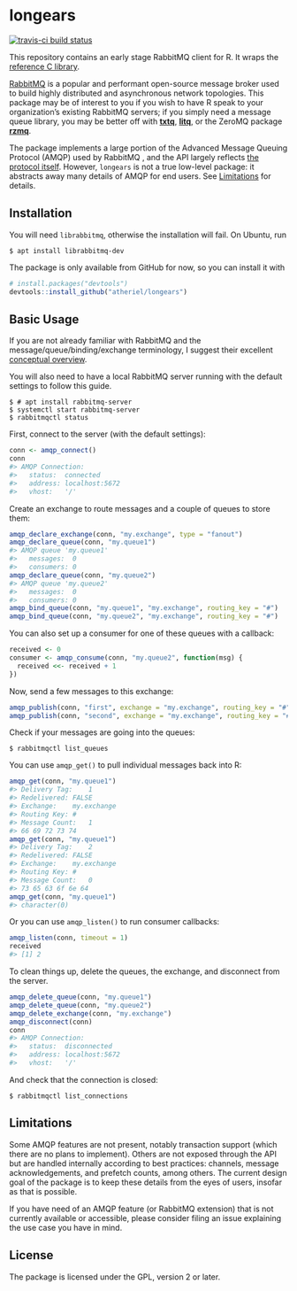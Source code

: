 
<!-- README.md is generated from README.Rmd. Please edit that file. -->

# longears

<!-- badges: start -->
[![travis-ci build status](https://travis-ci.org/atheriel/longears.svg?branch=master)](https://travis-ci.org/atheriel/longears)
<!-- badges: end -->

This repository contains an early stage RabbitMQ client for R. It wraps
the [reference C library](https://github.com/alanxz/rabbitmq-c).

[RabbitMQ](https://www.rabbitmq.com/) is a popular and performant
open-source message broker used to build highly distributed and
asynchronous network topologies. This package may be of interest to you
if you wish to have R speak to your organization’s existing RabbitMQ
servers; if you simply need a message queue library, you may be better
off with [**txtq**](https://github.com/wlandau/txtq),
[**litq**](https://github.com/r-lib/liteq), or the ZeroMQ package
[**rzmq**](https://github.com/ropensci/rzmq).

The package implements a large portion of the Advanced Message Queuing
Protocol (AMQP) used by RabbitMQ , and the API largely reflects [the
protocol itself](https://www.rabbitmq.com/amqp-0-9-1-reference.html).
However, `longears` is not a true low-level package: it abstracts away
many details of AMQP for end users. See [Limitations](#Limitations) for
details.

## Installation

You will need `librabbitmq`, otherwise the installation will fail. On
Ubuntu, run

``` shell
$ apt install librabbitmq-dev
```

The package is only available from GitHub for now, so you can install it
with

``` r
# install.packages("devtools")
devtools::install_github("atheriel/longears")
```

## Basic Usage

If you are not already familiar with RabbitMQ and the
message/queue/binding/exchange terminology, I suggest their excellent
[conceptual
overview](https://www.rabbitmq.com/tutorials/amqp-concepts.html).

You will also need to have a local RabbitMQ server running with the
default settings to follow this guide.

``` shell
$ # apt install rabbitmq-server
$ systemctl start rabbitmq-server
$ rabbitmqctl status
```

First, connect to the server (with the default settings):

``` r
conn <- amqp_connect()
conn
#> AMQP Connection:
#>   status:  connected
#>   address: localhost:5672
#>   vhost:   '/'
```

Create an exchange to route messages and a couple of queues to store
them:

``` r
amqp_declare_exchange(conn, "my.exchange", type = "fanout")
amqp_declare_queue(conn, "my.queue1")
#> AMQP queue 'my.queue1'
#>   messages:  0
#>   consumers: 0
amqp_declare_queue(conn, "my.queue2")
#> AMQP queue 'my.queue2'
#>   messages:  0
#>   consumers: 0
amqp_bind_queue(conn, "my.queue1", "my.exchange", routing_key = "#")
amqp_bind_queue(conn, "my.queue2", "my.exchange", routing_key = "#")
```

You can also set up a consumer for one of these queues with a callback:

``` r
received <- 0
consumer <- amqp_consume(conn, "my.queue2", function(msg) {
  received <<- received + 1
})
```

Now, send a few messages to this exchange:

``` r
amqp_publish(conn, "first", exchange = "my.exchange", routing_key = "#")
amqp_publish(conn, "second", exchange = "my.exchange", routing_key = "#")
```

Check if your messages are going into the queues:

``` shell
$ rabbitmqctl list_queues
```

You can use `amqp_get()` to pull individual messages back into R:

``` r
amqp_get(conn, "my.queue1")
#> Delivery Tag:    1
#> Redelivered: FALSE
#> Exchange:    my.exchange
#> Routing Key: #
#> Message Count:   1
#> 66 69 72 73 74
amqp_get(conn, "my.queue1")
#> Delivery Tag:    2
#> Redelivered: FALSE
#> Exchange:    my.exchange
#> Routing Key: #
#> Message Count:   0
#> 73 65 63 6f 6e 64
amqp_get(conn, "my.queue1")
#> character(0)
```

Or you can use `amqp_listen()` to run consumer callbacks:

``` r
amqp_listen(conn, timeout = 1)
received
#> [1] 2
```

To clean things up, delete the queues, the exchange, and disconnect from
the server.

``` r
amqp_delete_queue(conn, "my.queue1")
amqp_delete_queue(conn, "my.queue2")
amqp_delete_exchange(conn, "my.exchange")
amqp_disconnect(conn)
conn
#> AMQP Connection:
#>   status:  disconnected
#>   address: localhost:5672
#>   vhost:   '/'
```

And check that the connection is closed:

``` shell
$ rabbitmqctl list_connections
```

## Limitations

Some AMQP features are not present, notably transaction support (which
there are no plans to implement). Others are not exposed through the API
but are handled internally according to best practices: channels,
message acknowledgements, and prefetch counts, among others. The current
design goal of the package is to keep these details from the eyes of
users, insofar as that is possible.

If you have need of an AMQP feature (or RabbitMQ extension) that is not
currently available or accessible, please consider filing an issue
explaining the use case you have in mind.

## License

The package is licensed under the GPL, version 2 or later.
